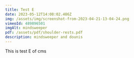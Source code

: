 ```yaml
---
title: Test E
date: 2023-05-12T14:08:02.486Z
img: /assets/img/screenshot-from-2023-04-21-13-04-24.png
vimeoId: 489896501
imgAlt: mindsweeper
pdf: /assets/pdf/shoulder-rests.pdf
description: mindsweeper and dounis
---
```

This is test E of cms